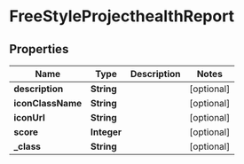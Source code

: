 
# FreeStyleProjecthealthReport

## Properties
Name | Type | Description | Notes
------------ | ------------- | ------------- | -------------
**description** | **String** |  |  [optional]
**iconClassName** | **String** |  |  [optional]
**iconUrl** | **String** |  |  [optional]
**score** | **Integer** |  |  [optional]
**_class** | **String** |  |  [optional]



